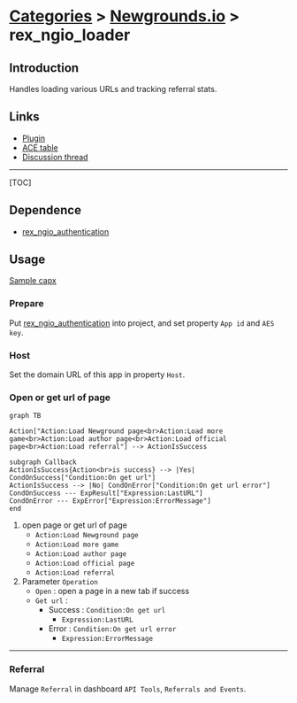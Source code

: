 # [Categories](categories.index.html) > [Newgrounds.io](ngio.index.html) > rex_ngio_loader

## Introduction

Handles loading various URLs and tracking referral stats.

## Links

- [Plugin](https://rexrainbow.github.io/C2RexDoc/repo/rex_ngio_loader.7z)
- [ACE table](https://rexrainbow.github.io/C2RexDoc/c2rexpluginsACE/plugin_rex_ngio_loader.html)
- [Discussion thread](https://www.scirra.com/forum/plugin-new-grounds-api-v3_t179642)


----

[TOC]

## Dependence

- [rex_ngio_authentication](rex_ngio_authentication.html)

## Usage

[Sample capx](https://1drv.ms/u/s!Am5HlOzVf0kHlBSkuEwDTZvGIzrb)

### Prepare

Put [rex_ngio_authentication](rex_ngio_authentication.html) into project, and set property `App id` and `AES key`.

### Host

Set the domain URL of this app in property `Host`.

### Open or get url of page

```mermaid
graph TB

Action["Action:Load Newground page<br>Action:Load more game<br>Action:Load author page<br>Action:Load official page<br>Action:Load referral"] --> ActionIsSuccess

subgraph Callback
ActionIsSuccess{Action<br>is success} --> |Yes| CondOnSuccess["Condition:On get url"]
ActionIsSuccess --> |No| CondOnError["Condition:On get url error"]
CondOnSuccess --- ExpResult["Expression:LastURL"]
CondOnError --- ExpError["Expression:ErrorMessage"]
end
```

1. open page or get url of page
   - `Action:Load Newground page`
   - `Action:Load more game`
   - `Action:Load author page`
   - `Action:Load official page`
   - `Action:Load referral`
2. Parameter `Operation`
   - `Open` : open a page in a new tab if success
   - `Get url` :
     - Success : `Condition:On get url`
       - `Expression:LastURL`
     - Error : `Condition:On get url error`
       - `Expression:ErrorMessage`

----

### Referral

Manage `Referral` in dashboard `API Tools`, `Referrals and Events`.

